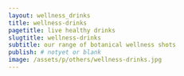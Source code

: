 ```yaml
---
layout: wellness_drinks
title: wellness-drinks
pagetitle: live healthy drinks
slugtitle: wellness-drinks
subtitle: our range of botanical wellness shots
publish: # notyet or blank
image: /assets/p/others/wellness-drinks.jpg
---
```

